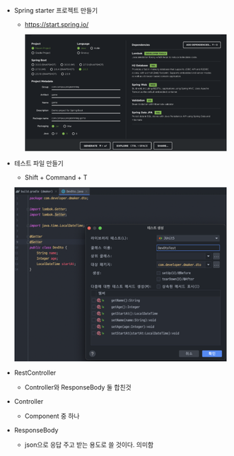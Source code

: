 * Spring starter 프로젝트 만들기

  * https://start.spring.io/

    ![image-20220208232703738](../../../md-images/image-20220208232703738.png)

* 테스트 파일 만들기

  * Shift + Command + T

  ![image-20220203233133937](../../../md-images/image-20220203233133937.png)

  

* RestController

  * Controller와 ResponseBody 둘 합친것

* Controller

  * Component 중 하나

* ResponseBody

  * json으로 응답 주고 받는 용도로 쓸 것이다. 의미함